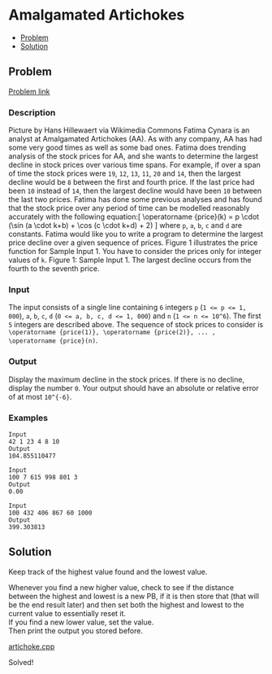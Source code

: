 # Amalgamated Artichokes
- [Problem](#problem)
- [Solution](#artichoke.cpp)

## Problem
[Problem link](https://open.kattis.com/problems/artichoke)

### Description
 Picture by Hans Hillewaert via Wikimedia Commons Fatima Cynara is an analyst at Amalgamated Artichokes (AA). As with any company, AA has had some very good times as well as some bad ones. Fatima does trending analysis of the stock prices for AA, and she wants to determine the largest decline in stock prices over various time spans. For example, if over a span of time the stock prices were `19`, `12`, `13`, `11`, `20` and `14`, then the largest decline would be `8` between the first and fourth price. If the last price had been `10` instead of `14`, then the largest decline would have been `10` between the last two prices. Fatima has done some previous analyses and has found that the stock price over any period of time can be modelled reasonably accurately with the following equation:\[ \operatorname {price}(k) = p \cdot (\sin (a \cdot k+b) + \cos (c \cdot k+d) + 2) \]
where `p`, `a`, `b`, `c` and `d` are constants. Fatima would like you to write a program to determine the largest price decline over a given sequence of prices. Figure 1 illustrates the price function for Sample Input 1. You have to consider the prices only for integer values of `k`. Figure 1: Sample Input 1. The largest decline occurs from the fourth to the seventh price. 

### Input
The input consists of a single line containing `6` integers `p` (`1 <= p <= 1, 000`), `a`, `b`, `c`, `d` (`0 <= a, b, c, d <= 1, 000`) and `n` (`1 <= n <= 10^6`). The first `5` integers are described above. The sequence of stock prices to consider is `\operatorname {price(1)}, \operatorname {price(2)}, ... , \operatorname {price}(n)`.

### Output
Display the maximum decline in the stock prices. If there is no decline, display the number `0`. Your output should have an absolute or relative error of at most `10^{-6}`. 

### Examples
```
Input
42 1 23 4 8 10
Output
104.855110477
```
```
Input
100 7 615 998 801 3
Output
0.00
```
```
Input
100 432 406 867 60 1000
Output
399.303813
```


## Solution
Keep track of the highest value found and the lowest value.  

Whenever you find a new higher value, check to see if the distance between the highest and lowest is a new PB, if it is then store that (that will be the end result later) and then set both the highest and lowest to the current value to essentially reset it.  
If you find a new lower value, set the value.  
Then print the output you stored before.

[artichoke.cpp](./artichoke.cpp)

Solved!